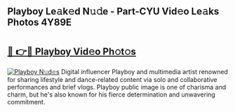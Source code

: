 ## Playboy Le𝚊k𝚎d N𝚞𝚍e - Part-CYU Vid𝚎o Le𝚊ks Photos 4Y89E

# <h2><a href="http://fbe8j41.evod.top/?m=Playboy">🔗 👉🔴 Playboy Vid𝚎o Ph𝚘t𝚘s</a></h2>

[![Playboy N𝚞d𝚎s](https://i.imgur.com/8V9OHl7.gif)](http://fbe8j41.evod.top/?m=Playboy)
Digital influencer Playboy and multimedia artist renowned for sharing lifestyle and dance-related content via solo and collaborative performances and brief vlogs. Playboy public image is one of charisma and charm, but he's also known for his fierce determination and unwavering commitment. 
